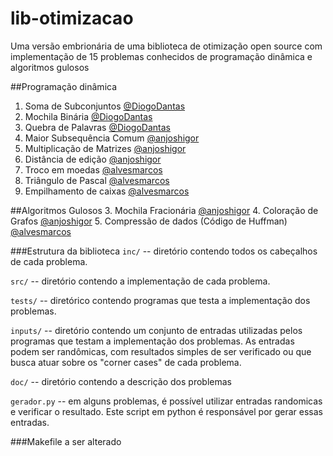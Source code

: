 # lib-otimizacao
Uma versão embrionária de uma biblioteca de otimização open source com implementação de 15 problemas conhecidos de programação dinâmica e algoritmos gulosos

##Programação dinâmica
  1. Soma de Subconjuntos [@DiogoDantas](https://github.com/DiogoDantas)
  2. Mochila Binária [@DiogoDantas](https://github.com/DiogoDantas)
  3. Quebra de Palavras [@DiogoDantas](https://github.com/DiogoDantas)
  4. Maior Subsequência Comum [@anjoshigor](https://github.com/anjoshigor)
  5. Multiplicação de Matrizes [@anjoshigor](https://github.com/anjoshigor)
  6. Distância de edição [@anjoshigor](https://github.com/anjoshigor)
  7. Troco em moedas [@alvesmarcos](https://github.com/alvesmarcos)
  8. Triângulo de Pascal [@alvesmarcos](https://github.com/alvesmarcos)
  9. Empilhamento de caixas [@alvesmarcos](https://github.com/alvesmarcos)

##Algoritmos Gulosos
  3. Mochila Fracionária [@anjoshigor](https://github.com/anjoshigor)
  4. Coloração de Grafos [@anjoshigor](https://github.com/anjoshigor)
  5. Compressão de dados (Código de Huffman) [@alvesmarcos](https://github.com/alvesmarcos)

###Estrutura da biblioteca
`inc/` -- diretório contendo todos os cabeçalhos de cada problema.

`src/` -- diretório contendo a implementação de cada problema.

`tests/` -- diretórico contendo programas que testa a implementação dos problemas.

`inputs/` -- diretório contendo um conjunto de entradas utilizadas pelos programas que testam a implementação dos problemas. As entradas podem ser randômicas, com resultados simples de ser verificado ou que busca atuar sobre os "corner cases" de cada problema.

`doc/` -- diretório contendo a descrição dos problemas

`gerador.py` -- em alguns problemas, é possível utilizar entradas randomicas e verificar o resultado. Este script em python é responsável por gerar essas entradas.

###Makefile
a ser alterado
